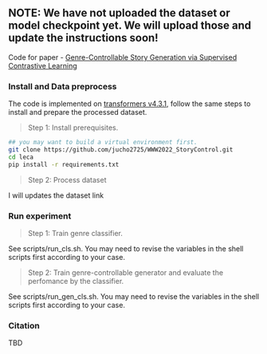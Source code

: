 
## NOTE: We have not uploaded the dataset or model checkpoint yet. We will upload those and update the instructions soon!

Code for paper - [Genre-Controllable Story Generation via Supervised Contrastive Learning]()

### Install and Data preprocess
The code is implemented on [transformers v4.3.1](), follow the same steps to install and prepare the processed dataset.


> Step 1: Install prerequisites.

```bash
## you may want to build a virtual environment first.
git clone https://github.com/jucho2725/WWW2022_StoryControl.git
cd leca
pip install -r requirements.txt
```

> Step 2: Process dataset

I will updates the dataset link 

### Run experiment

> Step 1: Train genre classifier.

See scripts/run_cls.sh. You may need to revise the variables in the shell scripts first according to your case. 

> Step 2: Train genre-controllable generator and evaluate the perfomance by the classifier.

See scripts/run_gen_cls.sh. You may need to revise the variables in the shell scripts first according to your case.

### Citation

TBD

<!-- ```bibtex
@inproceedings{chen2020leca,
  title     = {Lexical-Constraint-Aware Neural Machine Translation via Data Augmentation},
  author    = {Chen, Guanhua and Chen, Yun and Wang, Yong and Li, Victor O.K.},
  booktitle = {Proceedings of {IJCAI} 2020: Main track},          
  pages     = {3587--3593},
  year      = {2020},
  month     = {7},
}
``` -->